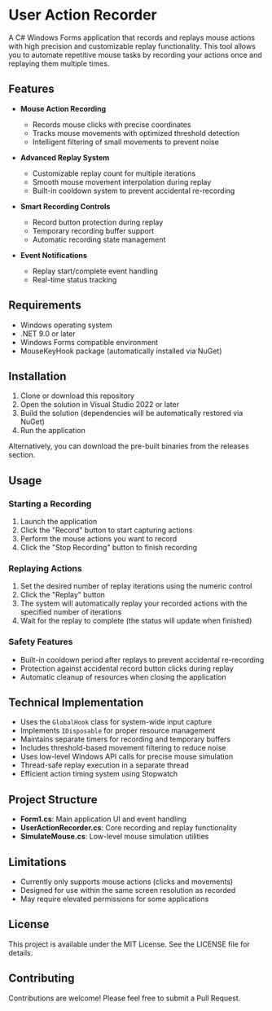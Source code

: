 # User Action Recorder

A C# Windows Forms application that records and replays mouse actions with high precision and customizable replay functionality. This tool allows you to automate repetitive mouse tasks by recording your actions once and replaying them multiple times.

## Features

- **Mouse Action Recording**
  - Records mouse clicks with precise coordinates
  - Tracks mouse movements with optimized threshold detection
  - Intelligent filtering of small movements to prevent noise

- **Advanced Replay System**
  - Customizable replay count for multiple iterations
  - Smooth mouse movement interpolation during replay
  - Built-in cooldown system to prevent accidental re-recording

- **Smart Recording Controls**
  - Record button protection during replay
  - Temporary recording buffer support
  - Automatic recording state management

- **Event Notifications**
  - Replay start/complete event handling
  - Real-time status tracking

## Requirements

- Windows operating system
- .NET 9.0 or later
- Windows Forms compatible environment
- MouseKeyHook package (automatically installed via NuGet)

## Installation

1. Clone or download this repository
2. Open the solution in Visual Studio 2022 or later
3. Build the solution (dependencies will be automatically restored via NuGet)
4. Run the application

Alternatively, you can download the pre-built binaries from the releases section.

## Usage

### Starting a Recording

1. Launch the application
2. Click the "Record" button to start capturing actions
3. Perform the mouse actions you want to record
4. Click the "Stop Recording" button to finish recording

### Replaying Actions

1. Set the desired number of replay iterations using the numeric control
2. Click the "Replay" button
3. The system will automatically replay your recorded actions with the specified number of iterations
4. Wait for the replay to complete (the status will update when finished)

### Safety Features

- Built-in cooldown period after replays to prevent accidental re-recording
- Protection against accidental record button clicks during replay
- Automatic cleanup of resources when closing the application

## Technical Implementation

- Uses the `GlobalHook` class for system-wide input capture
- Implements `IDisposable` for proper resource management
- Maintains separate timers for recording and temporary buffers
- Includes threshold-based movement filtering to reduce noise
- Uses low-level Windows API calls for precise mouse simulation
- Thread-safe replay execution in a separate thread
- Efficient action timing system using Stopwatch

## Project Structure

- **Form1.cs**: Main application UI and event handling
- **UserActionRecorder.cs**: Core recording and replay functionality
- **SimulateMouse.cs**: Low-level mouse simulation utilities

## Limitations

- Currently only supports mouse actions (clicks and movements)
- Designed for use within the same screen resolution as recorded
- May require elevated permissions for some applications

## License

This project is available under the MIT License. See the LICENSE file for details.

## Contributing

Contributions are welcome! Please feel free to submit a Pull Request.
